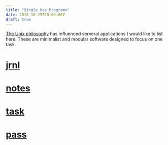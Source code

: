 ```yaml
---
title: "Single Use Programs"
date: 2018-10-29T20:09:06Z
draft: true
---
```

[The Unix philosophy](https://en.wikipedia.org/wiki/Unix_philosophy) has influenced serveral applications I would like to list here. These are minimalist and modular software designed to focus on one task.

# [jrnl](http://jrnl.sh/)

# [notes](https://github.com/pimterry/notes)

# [task](https://taskwarrior.org/)

# [pass](https://www.passwordstore.org/)
